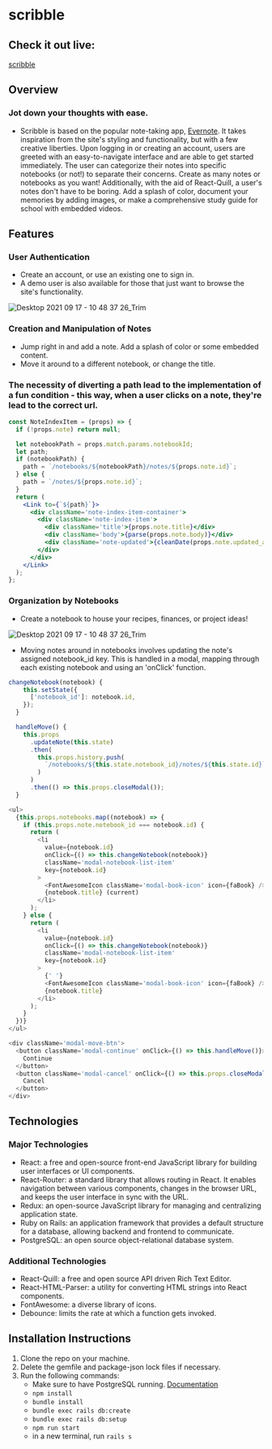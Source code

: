 # scribble

## Check it out live:

[scribble](https://scr-bble.herokuapp.com/#/)

## Overview

### Jot down your thoughts with ease.

- Scribble is based on the popular note-taking app, [Evernote](http://evernote.com). It takes inspiration from the site's styling and functionality, but with a few creative liberties. Upon logging in or creating an account, users are greeted with an easy-to-navigate interface and are able to get started immediately. The user can categorize their notes into specific notebooks (or not!) to separate their concerns. Create as many notes or notebooks as you want! Additionally, with the aid of React-Quill, a user's notes don't have to be boring. Add a splash of color, document your memories by adding images, or make a comprehensive study guide for school with embedded videos.

## Features

### User Authentication

- Create an account, or use an existing one to sign in.
- A demo user is also available for those that just want to browse the site's functionality.

![Desktop 2021 09 17 - 10 48 37 26_Trim](https://user-images.githubusercontent.com/85643458/133842517-05280ffe-0715-411d-a468-d1208af64b49.gif)

### Creation and Manipulation of Notes

- Jump right in and add a note. Add a splash of color or some embedded content.
- Move it around to a different notebook, or change the title.

### The necessity of diverting a path lead to the implementation of a fun condition - this way, when a user clicks on a note, they're lead to the correct url.

```jsx
const NoteIndexItem = (props) => {
  if (!props.note) return null;

  let notebookPath = props.match.params.notebookId;
  let path;
  if (notebookPath) {
    path = `/notebooks/${notebookPath}/notes/${props.note.id}`;
  } else {
    path = `/notes/${props.note.id}`;
  }
  return (
    <Link to={`${path}`}>
      <div className='note-index-item-container'>
        <div className='note-index-item'>
          <div className='title'>{props.note.title}</div>
          <div className='body'>{parse(props.note.body)}</div>
          <div className='note-updated'>{cleanDate(props.note.updated_at)}</div>
        </div>
      </div>
    </Link>
  );
};
```

### Organization by Notebooks

- Create a notebook to house your recipes, finances, or project ideas!

![Desktop 2021 09 17 - 10 48 37 26_Trim](https://user-images.githubusercontent.com/85643458/137785351-0e6cfd56-2f29-4473-9fd6-cef96e4bc284.gif)

- Moving notes around in notebooks involves updating the note's assigned notebook_id key. This is handled in a modal, mapping through each existing notebook and using an 'onClick' function.

```js
changeNotebook(notebook) {
    this.setState({
      ['notebook_id']: notebook.id,
    });
  }

  handleMove() {
    this.props
      .updateNote(this.state)
      .then(
        this.props.history.push(
          `/notebooks/${this.state.notebook_id}/notes/${this.state.id}`
        )
      )
      .then(() => this.props.closeModal());
  }
```

```js
<ul>
  {this.props.notebooks.map((notebook) => {
    if (this.props.note.notebook_id === notebook.id) {
      return (
        <li
          value={notebook.id}
          onClick={() => this.changeNotebook(notebook)}
          className='modal-notebook-list-item'
          key={notebook.id}
        >
          <FontAwesomeIcon className='modal-book-icon' icon={faBook} />
          {notebook.title} (current)
        </li>
      );
    } else {
      return (
        <li
          value={notebook.id}
          onClick={() => this.changeNotebook(notebook)}
          className='modal-notebook-list-item'
          key={notebook.id}
        >
          {' '}
          <FontAwesomeIcon className='modal-book-icon' icon={faBook} />
          {notebook.title}
        </li>
      );
    }
  })}
</ul>
```

```js
<div className='modal-move-btn'>
  <button className='modal-continue' onClick={() => this.handleMove()}>
    Continue
  </button>
  <button className='modal-cancel' onClick={() => this.props.closeModal()}>
    Cancel
  </button>
</div>
```

## Technologies

### Major Technologies

- React: a free and open-source front-end JavaScript library for building user interfaces or UI components.
- React-Router: a standard library that allows routing in React. It enables navigation between various components, changes in the browser URL, and keeps the user interface in sync with the URL.
- Redux: an open-source JavaScript library for managing and centralizing application state.
- Ruby on Rails: an application framework that provides a default structure for a database, allowing backend and frontend to communicate.
- PostgreSQL: an open source object-relational database system.

### Additional Technologies

- React-Quill: a free and open source API driven Rich Text Editor.
- React-HTML-Parser: a utility for converting HTML strings into React components.
- FontAwesome: a diverse library of icons.
- Debounce: limits the rate at which a function gets invoked.

## Installation Instructions

1. Clone the repo on your machine.
2. Delete the gemfile and package-json lock files if necessary.
3. Run the following commands:
   - Make sure to have PostgreSQL running. [Documentation](https://www.postgresql.org/docs/9.3/tutorial-install.html)
   - `npm install`
   - `bundle install`
   - `bundle exec rails db:create`
   - `bundle exec rails db:setup`
   - `npm run start`
   - in a new terminal, run `rails s`
